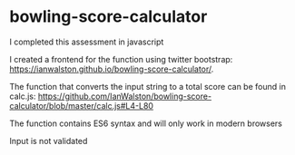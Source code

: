 # bowling-score-calculator

I completed this assessment in javascript

I created a frontend for the function using twitter bootstrap: https://ianwalston.github.io/bowling-score-calculator/. 

The function that converts the input string to a total score can be found in calc.js: https://github.com/IanWalston/bowling-score-calculator/blob/master/calc.js#L4-L80

The function contains ES6 syntax and will only work in modern browsers

Input is not validated

